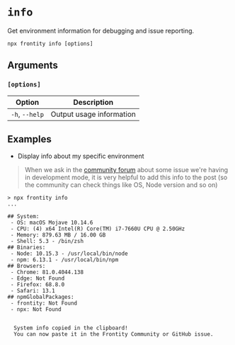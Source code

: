 # `info`

Get environment information for debugging and issue reporting.

```shell
npx frontity info [options]
```

## Arguments

### **`[options]`**

|            Option            | Description                                                                                                                                  |
| :--------------------------: | -------------------------------------------------------------------------------------------------------------------------------------------- |
| `-h`, `--help`  | Output usage information                                                                                                             
## Examples

- Display info about my specific environment

> When we ask in the [community forum](https://community.frontity.org/) about some issue we're having in development mode, it is very helpful to add this info to the post (so the community can check things like OS, Node version and so on)

```shell
> npx frontity info
...

## System:
 - OS: macOS Mojave 10.14.6
 - CPU: (4) x64 Intel(R) Core(TM) i7-7660U CPU @ 2.50GHz
 - Memory: 879.63 MB / 16.00 GB
 - Shell: 5.3 - /bin/zsh
## Binaries:
 - Node: 10.15.3 - /usr/local/bin/node
 - npm: 6.13.1 - /usr/local/bin/npm
## Browsers:
 - Chrome: 81.0.4044.138
 - Edge: Not Found
 - Firefox: 68.8.0
 - Safari: 13.1
## npmGlobalPackages:
 - frontity: Not Found
 - npx: Not Found


  System info copied in the clipboard!
  You can now paste it in the Frontity Community or GitHub issue.
```
